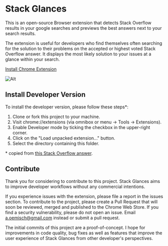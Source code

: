 # Stack Glances
This is an open-source Browser extension that detects Stack Overflow results in your google searches and previews the best answers next to your search results.

The extension is useful for developers who find themselves often searching for the solution to their problems on the accepted or highest voted Stack Overflow answer. It displays the most likely solution to your issues at a glance within your search.

[Install Chrome Extension](https://chrome.google.com/webstore/detail/stack-overflow-preview/hanbcbooccnmmlknjipcnghmpgnnjhfk "Chrome Web Store")

![Alt](https://lh3.googleusercontent.com/EuzSS0vk6FDe1N8-pYSGwpVrnJvz-Pgva-OI8y1Ly129_AS1ljQkl82XoWQYnYp2pcL6TRrMhA=w1280-h800-e365 "Screenshot")

## Install Developer Version
To install the developer version, please follow these steps\*:

1. Clone or fork this project to your machine.
2. Visit chrome://extensions (via omnibox or menu -> Tools -> Extensions).
3. Enable Developer mode by ticking the checkbox in the upper-right corner.
4. Click on the "Load unpacked extension..." button.
5. Select the directory containing this folder.

\* copied from [this Stack Overflow answer](https://stackoverflow.com/a/24577660 "Stack Overflow").

## Contribute
Thank you for considering to contribute to this project. Stack Glances aims to improve developer workflows without any commercial intentions.

If you experience issues with the extension, please file a report in the issues section. To contribute to the project, please create a Pull Request that will soon be reviewed, merged and published to the Chrome Web Store.
If you find a security vulnerability, please do not open an issue. Email a.oemisch@gmail.com instead or submit a pull request.

The initial commits of this project are a proof-of-concept. I hope for improvements in code quality, bug fixes as well as features that improve the user experience of Stack Glances from other developer's perspectives.